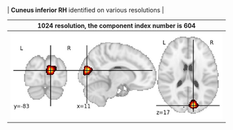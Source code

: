 


| **Cuneus inferior RH** identified on various resolutions |

| 1024 resolution, the component index number is 604|  
|:---:|  
| ![Component 1024](../1024/final/604.jpg "From component 1024: Cuneus inferior RH") |